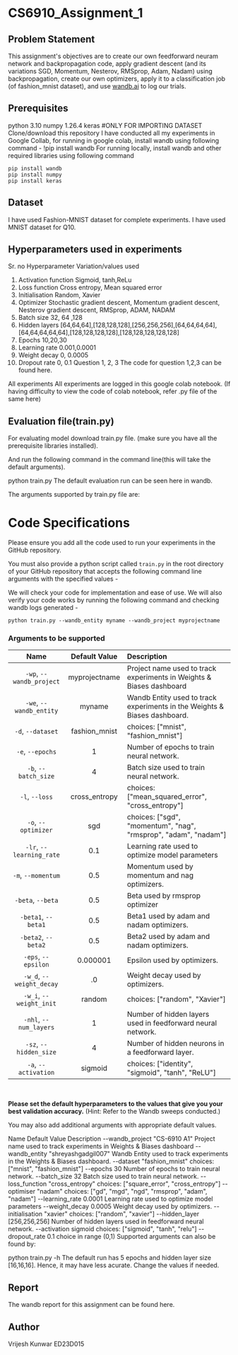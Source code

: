 # CS6910_Assignment_1


## Problem Statement
This assignment's objectives are to create our own feedforward neuram network and backpropagation code, apply gradient descent (and its variations SGD, Momentum, Nesterov, RMSprop, Adam, Nadam) using backpropagation, create our own optimizers, apply it to a classification job (of fashion_mnist dataset), and use [wandb.ai](url) to log our trials.

## Prerequisites
python 3.10
numpy 1.26.4
keras #ONLY FOR IMPORTING DATASET
Clone/download this repository
I have conducted all my experiments in Google Collab, for running in google colab, install wandb using following command -
!pip install wandb 
For running locally, install wandb and other required libraries using following command
```
pip install wandb
pip install numpy
pip install keras
```
## Dataset
I have used Fashion-MNIST dataset for complete experiments.
I have used MNIST dataset for Q10.
## Hyperparameters used in experiments
Sr. no	Hyperparameter	Variation/values used
1.	Activation function	Sigmoid, tanh,ReLu
2.	Loss function	Cross entropy, Mean squared error
3.	Initialisation	Random, Xavier
4.	Optimizer	Stochastic gradient descent, Momentum gradient descent, Nesterov gradient descent, RMSprop, ADAM, NADAM
5.	Batch size	32, 64 ,128
6.	Hidden layers	[64,64,64],[128,128,128],[256,256,256],[64,64,64,64],[64,64,64,64,64],[128,128,128,128],[128,128,128,128,128]
7.	Epochs	10,20,30
8.	Learning rate	0.001,0.0001
9.	Weight decay	0, 0.0005
10.	Dropout rate	0, 0.1
Question 1, 2, 3
The code for question 1,2,3 can be found here.

All experiments
All experiments are logged in this google colab notebook. (If having difficulty to view the code of colab notebook, refer .py file of the same here)

## Evaluation file(train.py)
For evaluating model download train.py file. (make sure you have all the prerequisite libraries installed).

And run the following command in the command line(this will take the default arguments).

python train.py 
The default evaluation run can be seen here in wandb.

The arguments supported by train.py file are:


# Code Specifications

Please ensure you add all the code used to run your experiments in the GitHub repository.

You must also provide a python script called `train.py` in the root directory of your GitHub repository that accepts the following command line arguments with the specified values -  

We will check your code for implementation and ease of use. We will also verify your code works by running the following command and checking wandb logs generated -

```
python train.py --wandb_entity myname --wandb_project myprojectname
```

### Arguments to be supported

| Name | Default Value | Description |
| :---: | :-------------: | :----------- |
| `-wp`, `--wandb_project` | myprojectname | Project name used to track experiments in Weights & Biases dashboard |
| `-we`, `--wandb_entity` | myname  | Wandb Entity used to track experiments in the Weights & Biases dashboard. |
| `-d`, `--dataset` | fashion_mnist | choices:  ["mnist", "fashion_mnist"] |
| `-e`, `--epochs` | 1 |  Number of epochs to train neural network.|
| `-b`, `--batch_size` | 4 | Batch size used to train neural network. | 
| `-l`, `--loss` | cross_entropy | choices:  ["mean_squared_error", "cross_entropy"] |
| `-o`, `--optimizer` | sgd | choices:  ["sgd", "momentum", "nag", "rmsprop", "adam", "nadam"] | 
| `-lr`, `--learning_rate` | 0.1 | Learning rate used to optimize model parameters | 
| `-m`, `--momentum` | 0.5 | Momentum used by momentum and nag optimizers. |
| `-beta`, `--beta` | 0.5 | Beta used by rmsprop optimizer | 
| `-beta1`, `--beta1` | 0.5 | Beta1 used by adam and nadam optimizers. | 
| `-beta2`, `--beta2` | 0.5 | Beta2 used by adam and nadam optimizers. |
| `-eps`, `--epsilon` | 0.000001 | Epsilon used by optimizers. |
| `-w_d`, `--weight_decay` | .0 | Weight decay used by optimizers. |
| `-w_i`, `--weight_init` | random | choices:  ["random", "Xavier"] | 
| `-nhl`, `--num_layers` | 1 | Number of hidden layers used in feedforward neural network. | 
| `-sz`, `--hidden_size` | 4 | Number of hidden neurons in a feedforward layer. |
| `-a`, `--activation` | sigmoid | choices:  ["identity", "sigmoid", "tanh", "ReLU"] |

<br>

**Please set the default hyperparameters to the values that give you your best validation accuracy.** (Hint: Refer to the Wandb sweeps conducted.)

You may also add additional arguments with appropriate default values.




Name	Default Value	Description
--wandb_project	"CS-6910 A1"	Project name used to track experiments in Weights & Biases dashboard
--wandb_entity	"shreyashgadgil007"	Wandb Entity used to track experiments in the Weights & Biases dashboard.
--dataset	"fashion_mnist"	choices: ["mnist", "fashion_mnist"]
--epochs	30	Number of epochs to train neural network.
--batch_size	32	Batch size used to train neural network.
--loss_function	"cross_entropy"	choices: ["square_error", "cross_entropy"]
--optimiser	"nadam"	choices: ["gd", "mgd", "ngd", "rmsprop", "adam", "nadam"]
--learning_rate	0.0001	Learning rate used to optimize model parameters
--weight_decay	0.0005	Weight decay used by optimizers.
--initialisation	"xavier"	choices: ["random", "xavier"]
--hidden_layer	[256,256,256]	Number of hidden layers used in feedforward neural network.
--activation	sigmoid	choices: ["sigmoid", "tanh", "relu"]
--dropout_rate	0.1	choice in range (0,1)
Supported arguments can also be found by:

python train.py -h
The default run has 5 epochs and hidden layer size [16,16,16]. Hence, it may have less acurate. Change the values if needed.

## Report
The wandb report for this assignment can be found here.

## Author
Vrijesh Kunwar ED23D015
